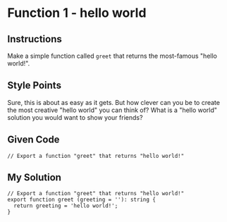# Function 1 - hello world

## Instructions

Make a simple function called `greet` that returns the most-famous "hello world!".

## Style Points
Sure, this is about as easy as it gets. But how clever can you be to create the most creative "hello world" you can think of? What is a "hello world" solution you would want to show your friends?

## Given Code
```
// Export a function "greet" that returns "hello world!"
```

## My Solution
```
// Export a function "greet" that returns "hello world!"
export function greet (greeting = ''): string {
  return greeting = 'hello world!';
}
```